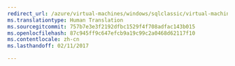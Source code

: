 ```yaml
---
redirect_url: /azure/virtual-machines/windows/sqlclassic/virtual-machines-windows-classic-sql-onprem-availability
ms.translationtype: Human Translation
ms.sourcegitcommit: 757b7e3e3f2192dfbc1529f4f708adfac143b015
ms.openlocfilehash: 87c945ff9c647efcb9a19c99c2a0468d62117f10
ms.contentlocale: zh-cn
ms.lasthandoff: 02/11/2017

---
```

